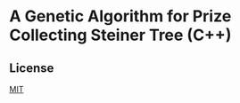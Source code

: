 # A Genetic Algorithm for Prize Collecting Steiner Tree (C++)


## License
[MIT](https://choosealicense.com/licenses/mit/)